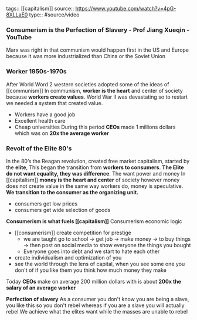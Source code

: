 tags:: [[capitalism]]
source:: https://www.youtube.com/watch?v=4pG-8XLLaE0
type:: #source/video 

### Consumerism is the Perfection of Slavery - Prof Jiang Xueqin - YouTube

Marx was right in that communism would happen first in the US and Europe because it was more industrialized than China or the Soviet Union

### Worker 1950s-1970s
After World Word 2 western societies adopted some of the ideas of [[communism]]
In communism, **worker is the heart** and center of society because **workers create values**. World War II was devastating so to restart we needed a system that created value.
- Workers have a good job
- Excellent health care
- Cheap universities 
During this period **CEOs** made 1 millions dollars which was on **20x the average worker**

### Revolt of the Elite 80's 
In the 80’s  the Reagan revolution, created free market capitalism, started by the **elite**, This began the transition from **workers to consumers**.
**The Elite do not want equality, they was difference**. The want power and money
 In [[capitalism]] **money is the heart and center** of society however money does not create value in the same way workers do, money is speculative.  **We transition to the consumer as the organizing unit.**
 - consumers get low prices
 - consumers get wide selection of goods 

**Consumerism is what fuels [[capitalism]]** 
Consumerism economic logic
- [[consumerism]] create competition for prestige
	- we are taught go to school -> get job -> make money -> to buy things -> then post on social media to show everyone the things you bought 
	- Everyone goes into debt and we start to hate each other
- create individualism and optimization of you
- see the world through the lens of capital, when you see some one you don't of if you like them you think how much money they make

Today **CEOs** make on average 200 million dollars with is about **200x the salary of an average worker**

**Perfection of slavery**
As a consumer you don't know you are being a slave, you like this so you don't rebel
whereas if you are a slave you will actually rebel
We achieve what the elites want while the masses are unable to rebel



